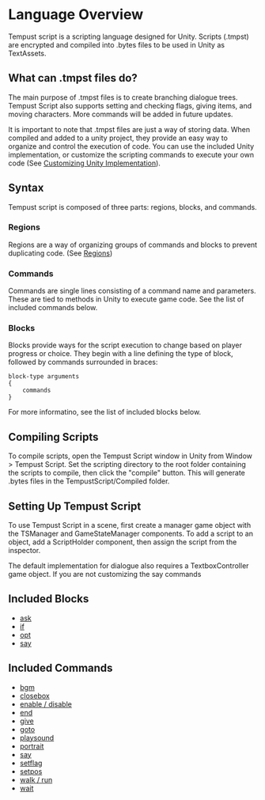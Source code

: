 # Language Overview

Tempust script is a scripting language designed for Unity. Scripts (.tmpst) are encrypted and compiled into .bytes files to be used in Unity as TextAssets.

## What can .tmpst files do?
The main purpose of .tmpst files is to create branching dialogue trees. Tempust Script also supports setting and checking flags, giving items, and moving characters. More commands will be added in future updates.

It is important to note that .tmpst files are just a way of storing data. When compiled and added to a unity project, they provide an easy way to organize and control the execution of code. You can use the included Unity implementation, or customize the scripting commands to execute your own code (See [Customizing Unity Implementation](implementation.md)).

## Syntax
Tempust script is composed of three parts: regions, blocks, and commands.

### Regions
Regions are a way of organizing groups of commands and blocks to prevent duplicating code. (See [Regions](region.md))

### Commands
Commands are single lines consisting of a command name and parameters. These are tied to methods in Unity to execute game code. See the list of included commands below.

### Blocks
Blocks provide ways for the script execution to change based on player progress or choice. They begin with a line defining the type of block, followed by commands surrounded in braces:

    block-type arguments
    {
        commands
    }

For more informatino, see the list of included blocks below.

## Compiling Scripts
To compile scripts, open the Tempust Script window in Unity from Window > Tempust Script. Set the scripting directory to the root folder containing the scripts to compile, then click the "compile" button. This will generate .bytes files in the TempustScript/Compiled folder.

## Setting Up Tempust Script
To use Tempust Script in a scene, first create a manager game object with the TSManager and GameStateManager components. To add a script to an object, add a ScriptHolder component, then assign the script from the inspector.

The default implementation for dialogue also requires a TextboxController game object. If you are not customizing the say commands

## Included Blocks
* [ask](ask.md)
* [if](conditional.md)
* [opt](ask.md)
* [say](say.md)

## Included Commands
* [bgm](unimplemented.md)
* [closebox]()
* [enable / disable](enable.md)
* [end](end.md)
* [give](unimplemented.md)
* [goto](goto.md)
* [playsound](unimplemented.md)
* [portrait](unimplemented.md)
* [say](say.md)
* [setflag](setflag.md)
* [setpos](setpos.md)
* [walk / run](move.md)
* [wait](wait.md)